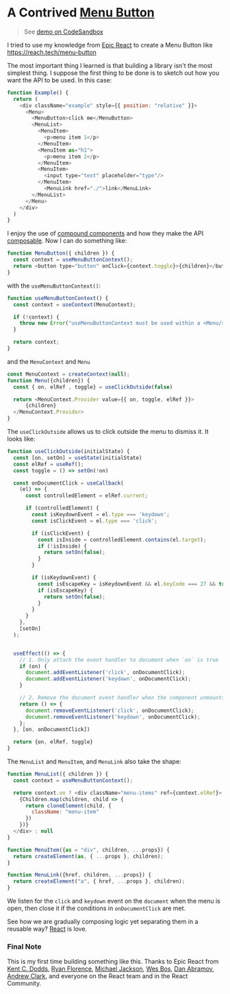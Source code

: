 # A Contrived [Menu Button](https://reach.tech/menu-button)

> See [demo on CodeSandbox](https://codesandbox.io/s/menu-button-demo-9o0f8)

I tried to use my knowledge from [Epic React](https://epicreact.dev) to create a Menu Button like https://reach.tech/menu-button

The most important thing I learned is that building a library isn't the most simplest thing.
I suppose the first thing to be done is to sketch out how you want the API to be used. In this case:

```js
function Example() {
  return (
    <div className="example" style={{ position: "relative" }}>
      <Menu>
        <MenuButton>click me</MenuButton>
        <MenuList>
          <MenuItem>
            <p>menu item 1</p>
          </MenuItem>
          <MenuItem as="h1">
            <p>menu item 2</p>
          </MenuItem>
          <MenuItem>
            <input type="text" placeholder="type"/>
          </MenuItem>
            <MenuLink href="./">link</MenuLink>
        </MenuList>
      </Menu>
    </div>
  )
}
```

I enjoy the use of [compound components](https://kentcdodds.com/blog/compound-components-with-react-hooks) and how they make the API [composable](https://www.youtube.com/watch?v=nUzLlHFVXx0). Now I can do something like:

```js
function MenuButton({ children }) {
  const context = useMenuButtonContext();
  return <button type="button" onClick={context.toggle}>{children}</button>
}
```

with the `useMenuButtonContext()`:

```js
function useMenuButtonContext() {
  const context = useContext(MenuContext);

  if (!context) {
    throw new Error("useMenuButtonContext must be used within a <Menu/>")
  }

  return context;
}
```

and the `MenuContext` and `Menu`
```js
const MenuContext = createContext(null);
function Menu({children}) {
  const { on, elRef , toggle} = useClickOutside(false)

  return <MenuContext.Provider value={{ on, toggle, elRef }}>
      {children}
  </MenuContext.Provider>
}
```

The `useClickOutside` allows us to click outside the menu to dismiss it. It looks like:

```js
function useClickOutside(initialState) {
  const [on, setOn] = useState(initialState)
  const elRef = useRef();
  const toggle = () => setOn(!on)

  const onDocumentClick = useCallback(
    (el) => {
      const controlledElement = elRef.current;

      if (controlledElement) {
        const isKeydownEvent = el.type === 'keydown';
        const isClickEvent = el.type === 'click';

        if (isClickEvent) {
          const isInside = controlledElement.contains(el.target);
          if (!isInside) {
            return setOn(false);
          }
        }

        if (isKeydownEvent) {
          const isEscapeKey = isKeydownEvent && el.keyCode === 27 && true;
          if (isEscapeKey) {
            return setOn(false);
          }
        }
      }
    },
    [setOn]
  );


  useEffect(() => {
    // 1. Only attach the event handler to document when `on` is true
    if (on) {
      document.addEventListener('click', onDocumentClick);
      document.addEventListener('keydown', onDocumentClick);
    }

    // 2. Remove the document event handler when the component unmounts
    return () => {
      document.removeEventListener('click', onDocumentClick);
      document.removeEventListener('keydown', onDocumentClick);
    };
  }, [on, onDocumentClick])

  return {on, elRef, toggle}
}
```

The `MenuList` and `MenuItem`, and `MenuLink` also take the shape:

```js
function MenuList({ children }) {
  const context = useMenuButtonContext();

  return context.on ? <div className="menu-items" ref={context.elRef}>
    {Children.map(children, child => {
      return cloneElement(child, {
        className: "menu-item"
      })
    })}
  </div> : null
}

function MenuItem({as = "div", children, ...props}) {
  return createElement(as, { ...props }, children);
}

function MenuLink({href, children, ...props}) {
  return createElement("a", { href, ...props }, children);
}
```

We listen for the `click` and `keydown` event on the `document` when the menu is open, then
close it if the conditions in `onDocumentClick` are met.

See how we are gradually composing logic yet separating them in a reusable way? [React](https://reactjs.org/)
is love.


### Final Note
This is my first time building something like this. Thanks to Epic React from [Kent C. Dodds](https://twitter.com/kentcdodds/),
[Ryan Florence](https://twitter.com/ryanflorence), [Michael Jackson](https://twitter.com/mjackson),
[Wes Bos](https://twitter.com/wesbos), [Dan Abramov](https://twitter.com/dan_abramov),
[Andrew Clark](https://twitter.com/acdlite), and everyone on the React team and in the React Community.